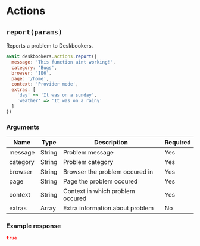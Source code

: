 # Actions

## `report(params)`
Reports a problem to Deskbookers.

```js
await deskbookers.actions.report({
  message: 'This function aint working!',
  category: 'Bugs',
  browser: 'IE6',
  page: '/home',
  context: 'Provider mode',
  extras: [
    'day' => 'It was on a sunday',
    'weather' => 'It was on a rainy'
  ]
})
```

### Arguments
Name | Type | Description | Required
--- | --- | --- | ---
message | String | Problem message | Yes
category | String | Problem category | Yes
browser | String | Browser the problem occured in | Yes
page | String | Page the problem occured | Yes
context | String | Context in which problem occured | Yes
extras | Array | Extra information about problem | No

### Example response

```json
true
```
